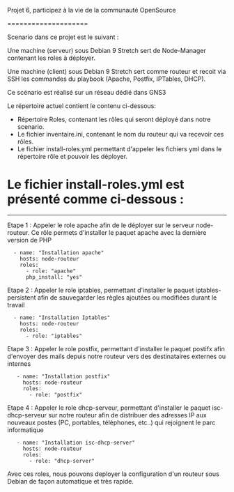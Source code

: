 Projet 6, participez à la vie de la communauté OpenSource

====================

Scenario dans ce projet est le suivant : 

Une machine (serveur) sous Debian 9 Stretch sert de Node-Manager contenant les roles à déployer.

Une machine (client) sous Debian 9 Stretch sert comme routeur et recoit via SSH les commandes du playbook (Apache, Postfix, IPTables, DHCP).

Ce scénario est réalisé sur un réseau dédié dans GNS3


Le répertoire actuel contient le contenu ci-dessous:
- Répertoire Roles, contenant les rôles qui seront déployé dans notre scenario.
- Le fichier inventaire.ini, contenant le nom du routeur qui va recevoir ces rôles.
- Le fichier install-roles.yml permettant d'appeler les fichiers yml dans le répertoire rôle et pouvoir les déployer.

# Le fichier install-roles.yml est présenté comme ci-dessous :

---------------------------------------------------------------------------

Etape 1 : Appeler le role apache afin de le déployer sur le serveur node-routeur. Ce rôle permets d'installer le paquet apache avec la dernière version de PHP 

      - name: "Installation apache"
        hosts: node-routeur
        roles:
          - role: "apache"
          php_install: "yes"

Etape 2 : Appeler le role iptables, permettant d'installer le paquet iptables-persistent afin de sauvegarder les règles ajoutées ou modifiées durant le travail

      - name: "Installation Iptables"
        hosts: node-routeur
        roles:
          - role: "iptables"

Etape 3 : Appeler le role postfix, permettant d'installer le paquet postifx afin d'envoyer des mails depuis notre routeur vers des destinataires externes ou internes

       - name: "Installation postfix"
         hosts: node-routeur
         roles:
           - role: "postfix"

Etape 4 : Appeler le role dhcp-serveur, permettant d'installer le paquet isc-dhcp-serveur sur notre routeur afin de distribuer des adresses IP aux nouveaux postes (PC, portables, téléphones, etc..) qui rejoignent le parc informatique

       - name: "Installation isc-dhcp-server"
         hosts: node-routeur
         roles:
           - role: "dhcp-server"


Avec ces roles, nous pouvons deployer la configuration d'un routeur sous Debian de façon automatique et très rapide.
